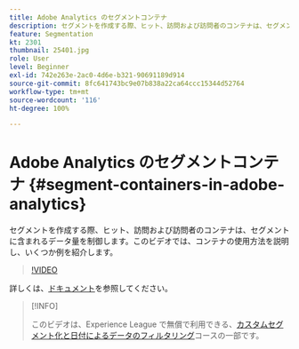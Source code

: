 ```yaml
---
title: Adobe Analytics のセグメントコンテナ
description: セグメントを作成する際、ヒット、訪問および訪問者のコンテナは、セグメントに含まれるデータ量を制御します。このビデオでは、コンテナの使用方法を説明し、いくつか例を紹介します。
feature: Segmentation
kt: 2301
thumbnail: 25401.jpg
role: User
level: Beginner
exl-id: 742e263e-2ac0-4d6e-b321-90691189d914
source-git-commit: 8fc641743bc9e07b838a22ca64ccc15344d52764
workflow-type: tm+mt
source-wordcount: '116'
ht-degree: 100%

---
```


# Adobe Analytics のセグメントコンテナ {#segment-containers-in-adobe-analytics}

セグメントを作成する際、ヒット、訪問および訪問者のコンテナは、セグメントに含まれるデータ量を制御します。このビデオでは、コンテナの使用方法を説明し、いくつか例を紹介します。

>[!VIDEO](https://video.tv.adobe.com/v/25401/?quality=12&learn=on)

詳しくは、[ドキュメント](https://experienceleague.adobe.com/docs/analytics/components/segmentation/seg-overview.html?lang=ja)を参照してください。

>[!INFO]
>
> このビデオは、Experience League で無償で利用できる、[カスタムセグメント化と日付によるデータのフィルタリング](https://experienceleague.adobe.com/?recommended=Analytics-U-1-2021.1.filterdata&amp;lang=ja)コースの一部です。
